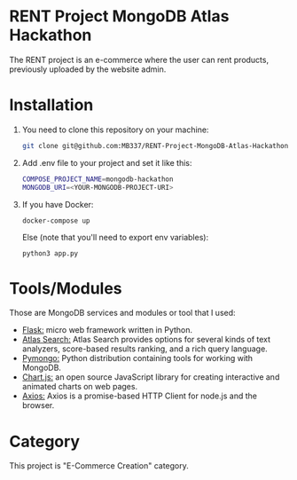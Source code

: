 # RENT Project MongoDB Atlas Hackathon
The RENT project is an e-commerce where the user can rent products, previously uploaded by the website admin.<br/>

# Installation
1) You need to clone this repository on your machine:<br/>
      ```bash
      git clone git@github.com:MB337/RENT-Project-MongoDB-Atlas-Hackathon.git
      ```
2) Add .env file to your project and set it like this:<br/> 
      ```bash
      COMPOSE_PROJECT_NAME=mongodb-hackathon
      MONGODB_URI=<YOUR-MONGODB-PROJECT-URI>
      ```
3) If you have Docker:
      ```
      docker-compose up
      ```
   Else (note that you'll need to export env variables):
      ```
      python3 app.py
      ```
      

# Tools/Modules
Those are MongoDB services and modules or tool that I used:
- <a href="https://flask.palletsprojects.com/en/2.0.x/">Flask:</a> micro web framework written in Python.
- <a href="https://docs.atlas.mongodb.com/atlas-search/">Atlas Search:</a> Atlas Search provides options for several kinds of text analyzers, score-based results ranking, and a rich query language.
- <a href="https://pymongo.readthedocs.io/en/stable/">Pymongo:</a> Python distribution containing tools for working with MongoDB.
- <a href="https://www.chartjs.org/">Chart.js:</a> an open source JavaScript library for creating interactive and animated charts on web pages.
- <a href="https://axios-http.com/docs/intro">Axios:</a> Axios is a promise-based HTTP Client for node.js and the browser.

# Category
This project is "E-Commerce Creation" category.
